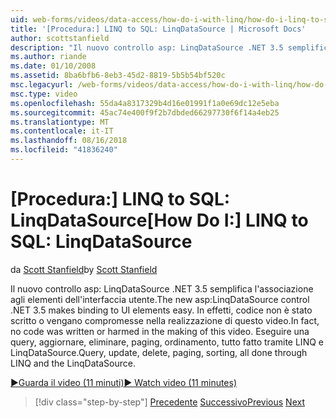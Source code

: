 ```yaml
---
uid: web-forms/videos/data-access/how-do-i-with-linq/how-do-i-linq-to-sql-linqdatasource
title: '[Procedura:] LINQ to SQL: LinqDataSource | Microsoft Docs'
author: scottstanfield
description: "Il nuovo controllo asp: LinqDataSource .NET 3.5 semplifica l'associazione agli elementi dell'interfaccia utente. In effetti, codice non è stato scritto o vengano compromesse nella realizzazione di questo video. Query, upd..."
ms.author: riande
ms.date: 01/10/2008
ms.assetid: 8ba6bfb6-8eb3-45d2-8819-5b5b54bf520c
msc.legacyurl: /web-forms/videos/data-access/how-do-i-with-linq/how-do-i-linq-to-sql-linqdatasource
msc.type: video
ms.openlocfilehash: 55da4a8317329b4d16e01991f1a0e69dc12e5eba
ms.sourcegitcommit: 45ac74e400f9f2b7dbded66297730f6f14a4eb25
ms.translationtype: MT
ms.contentlocale: it-IT
ms.lasthandoff: 08/16/2018
ms.locfileid: "41836240"
---
```

<a name="how-do-i-linq-to-sql-linqdatasource"></a><span data-ttu-id="688b4-105">[Procedura:] LINQ to SQL: LinqDataSource</span><span class="sxs-lookup"><span data-stu-id="688b4-105">[How Do I:] LINQ to SQL: LinqDataSource</span></span>
====================
<span data-ttu-id="688b4-106">da [Scott Stanfield](https://github.com/scottstanfield)</span><span class="sxs-lookup"><span data-stu-id="688b4-106">by [Scott Stanfield](https://github.com/scottstanfield)</span></span>

<span data-ttu-id="688b4-107">Il nuovo controllo asp: LinqDataSource .NET 3.5 semplifica l'associazione agli elementi dell'interfaccia utente.</span><span class="sxs-lookup"><span data-stu-id="688b4-107">The new asp:LinqDataSource control .NET 3.5 makes binding to UI elements easy.</span></span> <span data-ttu-id="688b4-108">In effetti, codice non è stato scritto o vengano compromesse nella realizzazione di questo video.</span><span class="sxs-lookup"><span data-stu-id="688b4-108">In fact, no code was written or harmed in the making of this video.</span></span> <span data-ttu-id="688b4-109">Eseguire una query, aggiornare, eliminare, paging, ordinamento, tutto fatto tramite LINQ e LinqDataSource.</span><span class="sxs-lookup"><span data-stu-id="688b4-109">Query, update, delete, paging, sorting, all done through LINQ and the LinqDataSource.</span></span>

[<span data-ttu-id="688b4-110">&#9654;Guarda il video (11 minuti)</span><span class="sxs-lookup"><span data-stu-id="688b4-110">&#9654; Watch video (11 minutes)</span></span>](https://channel9.msdn.com/Blogs/ASP-NET-Site-Videos/how-do-i-linq-to-sql-linqdatasource)

> [!div class="step-by-step"]
> <span data-ttu-id="688b4-111">[Precedente](how-do-i-linq-to-sql-updating-the-database.md)
> [Successivo](how-do-i-linq-to-sql-custom-linqdatasource.md)</span><span class="sxs-lookup"><span data-stu-id="688b4-111">[Previous](how-do-i-linq-to-sql-updating-the-database.md)
[Next](how-do-i-linq-to-sql-custom-linqdatasource.md)</span></span>
